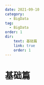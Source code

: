 ```yaml
---
date: 2021-09-10
category:
  - BigData
tag:
  - BigData
order: 1
dir: 
    text: 基础篇
    link: true
    order: 1
---
```


# 基础篇
